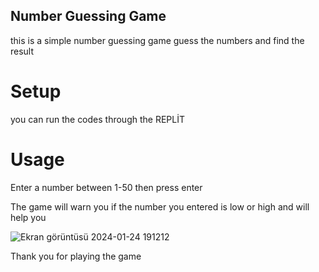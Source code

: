 ## Number Guessing Game
this is a simple number guessing game guess the numbers and find the result
# Setup
you can run the codes through the REPLİT
# Usage
 Enter a number between 1-50 then press enter
 
 The game will warn you if the number you entered is low or high and will help you

 ![Ekran görüntüsü 2024-01-24 191212](https://github.com/berkekerey/NumberGuessingGame/assets/150926719/10db2126-c749-47d9-8043-70ed05823e7f)


 Thank you for playing the game
